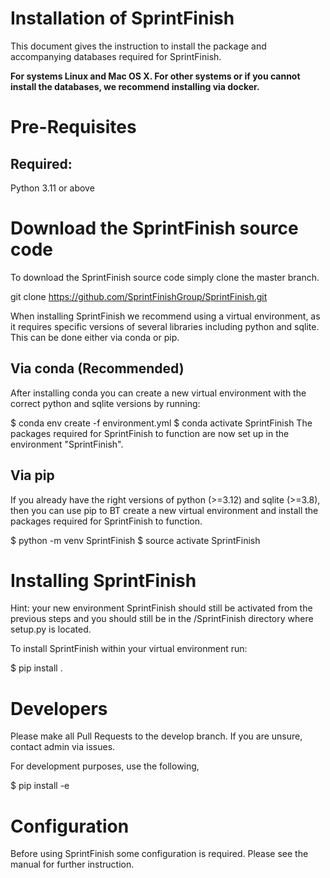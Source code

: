 # Installation of SprintFinish

This document gives the instruction to install the package and accompanying databases required for SprintFinish.

**For systems Linux and Mac OS X. For other systems or if you cannot install the databases, we recommend installing via docker.**

# Pre-Requisites

## Required:

Python 3.11 or above


# Download the SprintFinish source code

To download the SprintFinish source code simply clone the master branch.

git clone https://github.com/SprintFinishGroup/SprintFinish.git

When installing SprintFinish we recommend using a virtual environment, as it requires specific versions of several libraries including python and sqlite. This can be done either via conda or pip.


## Via conda (Recommended)

After installing conda you can create a new virtual environment with the correct python and sqlite versions by running:

$ conda env create -f environment.yml
$ conda activate SprintFinish
The packages required for SprintFinish to function are now set up in the environment "SprintFinish".


## Via pip

If you already have the right versions of python (>=3.12) and sqlite (>=3.8), then you can use pip to BT create a new virtual environment and install the packages required for SprintFinish to function.

$ python -m venv SprintFinish
$ source activate SprintFinish


# Installing SprintFinish

Hint: your new environment SprintFinish should still be activated from the previous steps and you should still be in the /SprintFinish directory where setup.py is located.

To install SprintFinish within your virtual environment run:

$ pip install .


# Developers

Please make all Pull Requests to the develop branch. If you are unsure, contact admin via issues.

For development purposes, use the following,

$ pip install -e 

# Configuration

Before using SprintFinish some configuration is required. 
Please see the manual for further instruction.
